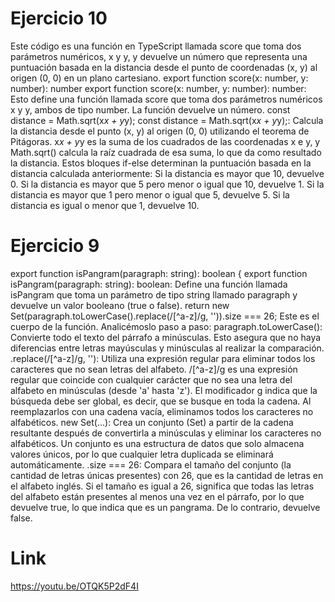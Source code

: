 # Ejercicio 10
Este código es una función en TypeScript llamada score que toma dos parámetros numéricos, x y y, y devuelve un número que representa una puntuación basada en la distancia desde el punto de coordenadas (x, y) al origen (0, 0) en un plano cartesiano.
export function score(x: number, y: number): number 
export function score(x: number, y: number): number: Esto define una función llamada score que toma dos parámetros numéricos x y y, ambos de tipo number. La función devuelve un número.
  const distance = Math.sqrt(x*x + y*y);
const distance = Math.sqrt(x*x + y*y);: Calcula la distancia desde el punto (x, y) al origen (0, 0) utilizando el teorema de Pitágoras. x*x + y*y es la suma de los cuadrados de las coordenadas x e y, y Math.sqrt() calcula la raíz cuadrada de esa suma, lo que da como resultado la distancia.
Estos bloques if-else determinan la puntuación basada en la distancia calculada anteriormente:
Si la distancia es mayor que 10, devuelve 0.
Si la distancia es mayor que 5 pero menor o igual que 10, devuelve 1.
Si la distancia es mayor que 1 pero menor o igual que 5, devuelve 5.
Si la distancia es igual o menor que 1, devuelve 10.
# Ejercicio 9
export function isPangram(paragraph: string): boolean {
export function isPangram(paragraph: string): boolean: Define una función llamada isPangram que toma un parámetro de tipo string llamado paragraph y devuelve un valor booleano (true o false).
    return new Set(paragraph.toLowerCase().replace(/[^a-z]/g, '')).size === 26;
Este es el cuerpo de la función. Analicémoslo paso a paso:
paragraph.toLowerCase(): Convierte todo el texto del párrafo a minúsculas. Esto asegura que no haya diferencias entre letras mayúsculas y minúsculas al realizar la comparación.
.replace(/[^a-z]/g, ''): Utiliza una expresión regular para eliminar todos los caracteres que no sean letras del alfabeto. /[^a-z]/g es una expresión regular que coincide con cualquier carácter que no sea una letra del alfabeto en minúsculas (desde 'a' hasta 'z'). El modificador g indica que la búsqueda debe ser global, es decir, que se busque en toda la cadena. Al reemplazarlos con una cadena vacía, eliminamos todos los caracteres no alfabéticos.
new Set(...): Crea un conjunto (Set) a partir de la cadena resultante después de convertirla a minúsculas y eliminar los caracteres no alfabéticos. Un conjunto es una estructura de datos que solo almacena valores únicos, por lo que cualquier letra duplicada se eliminará automáticamente.
.size === 26: Compara el tamaño del conjunto (la cantidad de letras únicas presentes) con 26, que es la cantidad de letras en el alfabeto inglés. Si el tamaño es igual a 26, significa que todas las letras del alfabeto están presentes al menos una vez en el párrafo, por lo que devuelve true, lo que indica que es un pangrama. De lo contrario, devuelve false.
# Link
https://youtu.be/OTQK5P2dF4I